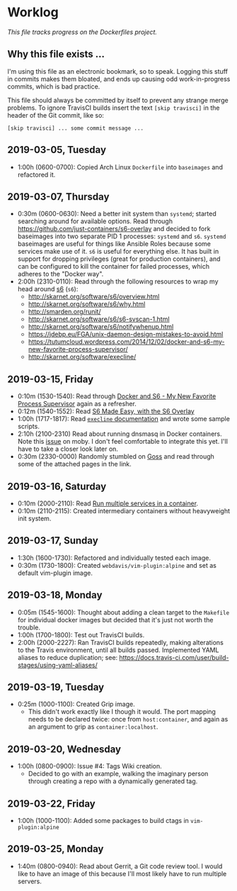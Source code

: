 # Worklog

_This file tracks progress on the Dockerfiles project._

## Why this file exists ...

I'm using this file as an electronic bookmark, so to speak. Logging this stuff in commits
makes them bloated, and ends up causing odd work-in-progress commits, which is bad
practice.

This file should always be committed by itself to prevent any strange merge problems. To
ignore TravisCI builds insert the text `[skip travisci]` in the header of the Git commit,
like so:

```
[skip travisci] ... some commit message ...
```

## 2019-03-05, Tuesday

- 1:00h (0600-0700): Copied Arch Linux `Dockerfile` into `baseimages` and refactored it.

## 2019-03-07, Thursday

- 0:30m (0600-0630): Need a better init system than `systemd`; started searching around
  for available options. Read through https://github.com/just-containers/s6-overlay and
  decided to fork baseimages into two separate PID 1 processes: `systemd` and `s6`.
  `systemd` baseimages are useful for things like Ansible Roles because some services make
  use of it. `s6` is useful for everything else. It has built in support for dropping
  privileges (great for production containers), and can be configured to kill the
  container for failed processes, which adheres to the "Docker way".
- 2:00h (2310-0110): Read through the following resources to wrap my head around
  [s6](http://skarnet.org/software/s6/index.html) (`s6`):
  - http://skarnet.org/software/s6/overview.html
  - http://skarnet.org/software/s6/why.html
  - http://smarden.org/runit/
  - http://skarnet.org/software/s6/s6-svscan-1.html
  - http://skarnet.org/software/s6/notifywhenup.html
  - https://jdebp.eu/FGA/unix-daemon-design-mistakes-to-avoid.html
  - https://tutumcloud.wordpress.com/2014/12/02/docker-and-s6-my-new-favorite-process-supervisor/
  - http://skarnet.org/software/execline/

## 2019-03-15, Friday

- 0:10m (1530-1540): Read through [Docker and S6 - My New Favorite Process
  Supervisor](https://tutumcloud.wordpress.com/2014/12/02/docker-and-s6-my-new-favorite-process-supervisor/)
  again as a refresher.
- 0:12m (1540-1552): Read [S6 Made Easy, with the S6
  Overlay](https://tutumcloud.wordpress.com/2015/05/20/s6-made-easy-with-the-s6-overlay/)
- 1:00h (1717-1817): Read [`execline`
  documentation](http://skarnet.org/software/execline/) and wrote some sample scripts.
- 2:10h (2100-2310) Read about running dnsmasq in Docker containers. Note this
  [issue](https://github.com/moby/moby/issues/23910#issuecomment-247964052) on moby. I
  don't feel comfortable to integrate this yet. I'll have to take a closer look later on.
- 0:30m (2330-0000) Randomly stumbled on [Goss](https://github.com/aelsabbahy/goss) and
  read through some of the attached pages in the link.

## 2019-03-16, Saturday

- 0:10m (2000-2110): Read [Run multiple services in a
  container](https://docs.docker.com/config/containers/multi-service_container/).
- 0:10m (2110-2115): Created intermediary containers without heavyweight init system.


## 2019-03-17, Sunday

- 1:30h (1600-1730): Refactored and individually tested each image.
- 0:30m (1730-1800): Created `webdavis/vim-plugin:alpine` and set as default vim-plugin
  image.

## 2019-03-18, Monday

- 0:05m (1545-1600): Thought about adding a clean target to the `Makefile` for individual
  docker images but decided that it's just not worth the trouble.
- 1:00h (1700-1800): Test out TravisCI builds.
- 2:00h (2000-2227): Ran TravisCI builds repeatedly, making alterations to the Travis
  environment, until all builds passed. Implemented YAML aliases to reduce duplication;
  see: https://docs.travis-ci.com/user/build-stages/using-yaml-aliases/

## 2019-03-19, Tuesday

- 0:25m (1000-1100): Created Grip image.
  - This didn't work exactly like I though it would. The port mapping needs to be declared
    twice: once from `host:container`, and again as an argument to grip as
    `container:localhost`.

## 2019-03-20, Wednesday

- 1:00h (0800-0900): Issue #4: Tags Wiki creation.
  - Decided to go with an example, walking the imaginary person through creating a repo
  with a dynamically generated tag.

## 2019-03-22, Friday

- 1:00h (1000-1100): Added some packages to build ctags in `vim-plugin:alpine`

## 2019-03-25, Monday

- 1:40m (0800-0940): Read about Gerrit, a Git code review tool. I would like to have an
  image of this because I'll most likely have to run multiple servers.
